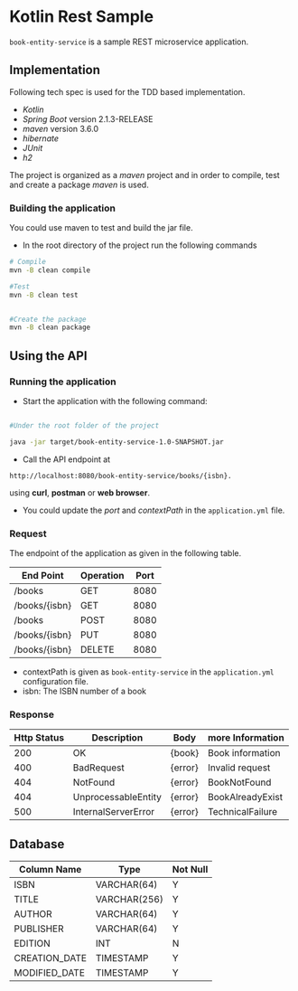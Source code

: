 # Kotlin Rest Sample

`book-entity-service` is a sample REST microservice application.

## Implementation

Following tech spec is used for the TDD based implementation.

- *Kotlin* 
- *Spring Boot* version 2.1.3-RELEASE 
- *maven* version 3.6.0 
- *hibernate*
- *JUnit* 
- *h2*

The project is organized as a *maven* project and in order to compile, test and create a package *maven* is used.

### Building the application

You could use maven to test and build the jar file.

* In the root directory of the project run the following commands

```bash
# Compile
mvn -B clean compile

#Test
mvn -B clean test


#Create the package
mvn -B clean package

```

## Using the API

### Running the application

* Start the application with the following command:

```bash

#Under the root folder of the project

java -jar target/book-entity-service-1.0-SNAPSHOT.jar

```

* Call the API endpoint at 

`http://localhost:8080/book-entity-service/books/{isbn}.` 

using **curl**, **postman** or **web browser**.  

* You could update the *port* and *contextPath* in the `application.yml` file.

### Request

The endpoint of the application as given in the following table.

|End Point      | Operation    |Port  |
|---------------|--------------|------|
|/books         |GET           | 8080 |
|/books/{isbn}  |GET           | 8080 |
|/books         |POST          | 8080 |
|/books/{isbn}  |PUT           | 8080 |
|/books/{isbn}  |DELETE        | 8080 |

- contextPath is given as `book-entity-service` in the `application.yml` configuration file.
- isbn: The ISBN number of a book

### Response 

|Http Status | Description         | Body                     | more Information   |
|------------|---------------------|--------------------------|--------------------|
|200         | OK                  | {book}                   | Book information   |
|400         | BadRequest          | {error}                  | Invalid request    |
|404         | NotFound            | {error}                  | BookNotFound       |
|404         | UnprocessableEntity | {error}                  | BookAlreadyExist   |
|500         | InternalServerError | {error}                  | TechnicalFailure   |

## Database
 
 |Column Name      | Type                | Not Null |
 |-----------------|---------------------|----------|
 |ISBN             | VARCHAR(64)         | Y        |
 |TITLE            | VARCHAR(256)        | Y        |
 |AUTHOR           | VARCHAR(64)         | Y        |
 |PUBLISHER        | VARCHAR(64)         | Y        |
 |EDITION          | INT                 | N        |
 |CREATION_DATE    | TIMESTAMP           | Y        |
 |MODIFIED_DATE    | TIMESTAMP           | Y        |
